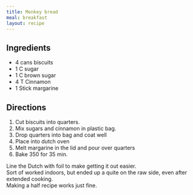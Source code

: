 ```yaml
---
title: Monkey bread
meal: breakfast
layout: recipe
---
```


## Ingredients
* 4 cans biscuits
* 1 C sugar
* 1 C brown sugar
* 4 T Cinnamon
* 1 Stick margarine

## Directions
1. Cut biscuits into quarters. 
2. Mix sugars and cinnamon in plastic bag.
3. Drop quarters into bag and coat well
4. Place into dutch oven
5. Melt margarine in the lid and pour over quarters
6. Bake 350 for 35 min. 

Line the Dutch with foil to make getting it out easier.  
Sort of worked indoors, but ended up a quite on the raw side, even after extended cooking.   
Making a half recipe works just fine.  
